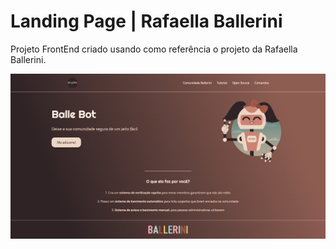 # Landing Page | Rafaella Ballerini
  Projeto FrontEnd criado usando como referência o projeto da Rafaella Ballerini.

<img src="/imagens/foto.png" alt=""/>
